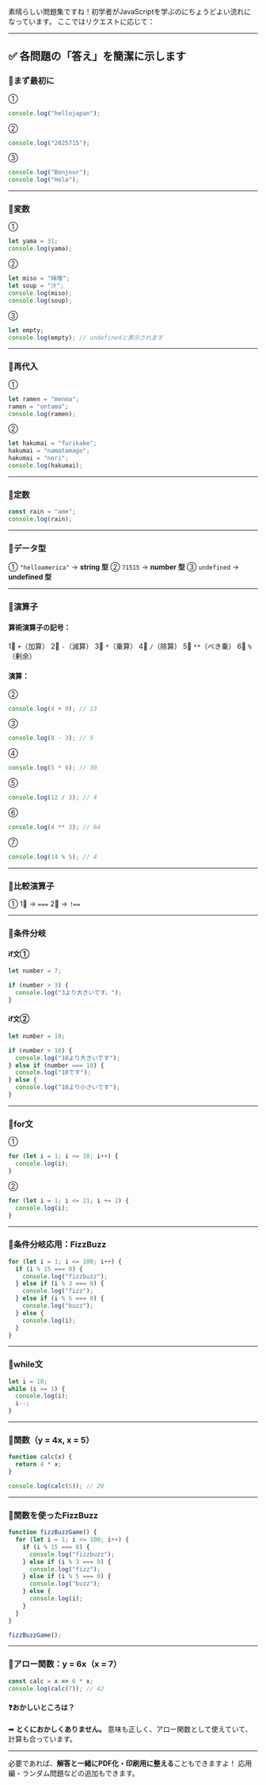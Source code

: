 素晴らしい問題集ですね！初学者がJavaScriptを学ぶのにちょうどよい流れになっています。
ここではリクエストに応じて：

---

## ✅ 各問題の「答え」を簡潔に示します

### 🔹**まず最初に**

①

```js
console.log("hellojapan");
```

②

```js
console.log("2025715");
```

③

```js
console.log("Bonjour");
console.log("Hola");
```

---

### 🔹**変数**

①

```js
let yama = 31;
console.log(yama);
```

②

```js
let miso = "味噌";
let soup = "汁";
console.log(miso);
console.log(soup);
```

③

```js
let empty;
console.log(empty); // undefinedと表示されます
```

---

### 🔹**再代入**

①

```js
let ramen = "menma";
ramen = "ontama";
console.log(ramen);
```

②

```js
let hakumai = "furikake";
hakumai = "namatamago";
hakumai = "nori";
console.log(hakumai);
```

---

### 🔹**定数**

```js
const rain = "ame";
console.log(rain);
```

---

### 🔹**データ型**

① `"helloamerica"` → **string 型**
② `71515` → **number 型**
③ `undefined` → **undefined 型**

---

### 🔹**演算子**

#### 算術演算子の記号：

1⃣ `+`（加算）
2⃣ `-`（減算）
3⃣ `*`（乗算）
4⃣ `/`（除算）
5⃣ `**`（べき乗）
6⃣ `%`（剰余）

#### 演算：

②

```js
console.log(4 + 9); // 13
```

③

```js
console.log(8 - 3); // 5
```

④

```js
console.log(5 * 6); // 30
```

⑤

```js
console.log(12 / 3); // 4
```

⑥

```js
console.log(4 ** 3); // 64
```

⑦

```js
console.log(14 % 5); // 4
```

---

### 🔹**比較演算子**

①
1⃣ → `===`
2⃣ → `!==`

---

### 🔹**条件分岐**

#### if文①

```js
let number = 7;

if (number > 3) {
  console.log("3より大きいです。");
}
```

#### if文②

```js
let number = 10;

if (number > 10) {
  console.log("10より大きいです");
} else if (number === 10) {
  console.log("10です");
} else {
  console.log("10より小さいです");
}
```

---

### 🔹**for文**

①

```js
for (let i = 1; i <= 10; i++) {
  console.log(i);
}
```

②

```js
for (let i = 1; i <= 21; i += 2) {
  console.log(i);
}
```

---

### 🔹**条件分岐応用：FizzBuzz**

```js
for (let i = 1; i <= 100; i++) {
  if (i % 15 === 0) {
    console.log("fizzbuzz");
  } else if (i % 3 === 0) {
    console.log("fizz");
  } else if (i % 5 === 0) {
    console.log("buzz");
  } else {
    console.log(i);
  }
}
```

---

### 🔹**while文**

```js
let i = 10;
while (i >= 1) {
  console.log(i);
  i--;
}
```

---

### 🔹**関数（y = 4x, x = 5）**

```js
function calc(x) {
  return 4 * x;
}

console.log(calc(5)); // 20
```

---

### 🔹**関数を使ったFizzBuzz**

```js
function fizzBuzzGame() {
  for (let i = 1; i <= 100; i++) {
    if (i % 15 === 0) {
      console.log("fizzbuzz");
    } else if (i % 3 === 0) {
      console.log("fizz");
    } else if (i % 5 === 0) {
      console.log("buzz");
    } else {
      console.log(i);
    }
  }
}

fizzBuzzGame();
```

---

### 🔹**アロー関数：y = 6x（x = 7）**

```js
const calc = x => 6 * x;
console.log(calc(7)); // 42
```

#### ❓おかしいところは？

➡ **とくにおかしくありません。**
意味も正しく、アロー関数として使えていて、計算も合っています。

---

必要であれば、**解答と一緒にPDF化・印刷用に整える**こともできますよ！
応用編・ランダム問題などの追加もできます。

